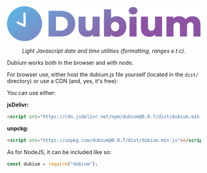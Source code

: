 <div align="center">
    <img src="icon.png">
    <br>
    <p><i>Light Javascript date and time utilities (formatting, ranges e.t.c).</i></p>
</div>

Dubium works both in the browser and with node.

For browser use, either host the dubium.js file yourself (located in the `dist/` directory) or use a CDN (and, yes, it's free):

You can use either:

**jsDelivr:**
```html
<script src="https://cdn.jsdelivr.net/npm/dubium@0.0.7/dist/dubium.min.js"></script>
```

**unpckg:**
```html
<script src="https://unpkg.com/dubium@0.0.7/dist/dubium.min.js"></script>
````

As for NodeJS, it can be included like so:

```javascript
const dubium = require("dubium");
```
